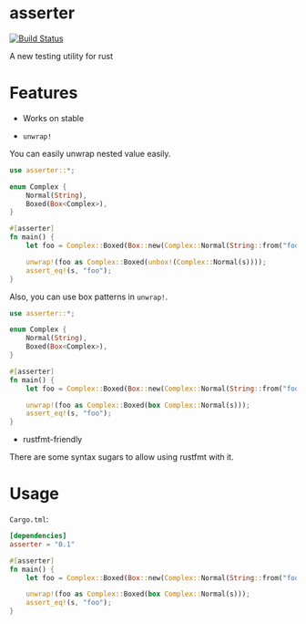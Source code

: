 # asserter

[![Build Status](https://travis-ci.com/swc-project/asserter.svg?branch=master)](https://travis-ci.com/swc-project/asserter)

A new testing utility for rust

# Features
 - Works on stable
 

 - `unwrap!`
 
You can easily unwrap nested value easily.

```rust
use asserter::*;

enum Complex {
    Normal(String),
    Boxed(Box<Complex>),
}

#[asserter]
fn main() {
    let foo = Complex::Boxed(Box::new(Complex::Normal(String::from("foo"))));

    unwrap!(foo as Complex::Boxed(unbox!(Complex::Normal(s))));
    assert_eq!(s, "foo");   
}
```

Also, you can use box patterns in  `unwrap!`.

```rust
use asserter::*;

enum Complex {
    Normal(String),
    Boxed(Box<Complex>),
}

#[asserter]
fn main() {
    let foo = Complex::Boxed(Box::new(Complex::Normal(String::from("foo"))));

    unwrap!(foo as Complex::Boxed(box Complex::Normal(s)));
    assert_eq!(s, "foo");   
}
```

 - rustfmt-friendly

There are some syntax sugars to allow using rustfmt with it.


# Usage

`Cargo.tml`:
```toml
[dependencies]
asserter = "0.1"
```

```rust
#[asserter]
fn main() {
    let foo = Complex::Boxed(Box::new(Complex::Normal(String::from("foo"))));

    unwrap!(foo as Complex::Boxed(box Complex::Normal(s)));
    assert_eq!(s, "foo");   
}
```